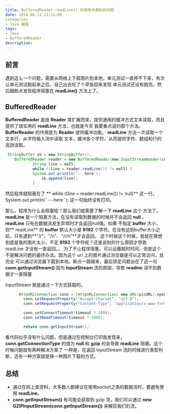 ```yaml
---
title: BufferedReader.readLine() 的使用中遇到的问题
date: 2016-06-13 22:11:00
categories
- Java 编程
tags: 
- Java
- BufferedReader
description: 
---
```


## 前言
遇到这么一个问题，需要从网络上下载图片到本地，单元测试一直停不下来，有次让单元测试跑起来之后，自己出去吃了个早饭回来发现
单元测试还没有跑完。然后跟断点发现程序阻塞在 **readLine()** 方法上了。

## BufferedReader
**BufferedReader** 是由 **Reader** 类扩展而来，提供通用的缓冲方式文本读取，而且提供了很实用的 **readLine** 方法，也就是今天
我要重点说的那个方法。**BufferReader** 的作用是为 **Reader** 提供缓冲功能。 **readLine** 方法一次读取一个文本行，从字符输入流中读取
文本，缓冲各个字符，从而提供字符、数组和行的高效读取。

```java
 StringBuffer sb = new StringBuffer();
    BufferedReader reader = new BufferedReader(new InputStreamReader(conn.getInputStream()));
            String line = null;
            while ((line = reader.readLine()) != null) {
            System.out.println(¨---here¨);
                sb.append(line);
            }
```
然后程序就阻塞在了 ** while ((line = reader.readLine()) != null)** 这一行。System.out.println(¨---here¨); 这一句始终没有打印。

那么，程序为什么会阻塞呢？那么我们就需要了解一下 **readLine** 这个
方法了。
**readLine** 是一个阻塞方法，在没有读取到数据的时候并不会返回 **null** 。**readLine** 只有在数据流发生异常时才会返回null值。如果
不指定 **buffer** 大小，则** readLine** 的 **buffer** 默认大小是 **8192** 个字符。在没有达到buffer大小之前，只有遇到**"/r"、"/n"、"/r/n"**才会返回。
这个时候这个时候，我就在猜想到底是我的图片太小，不足 **8192** 个字符呢？还是说别的什么原因才导致 readLine 才没有一直返回。。
为了不让程序阻塞，可以设置超时时间，但是这个不是解决问题的最终办法。因为这个 url 上的图片通过浏览器是可以正常访问，且完全
可以通过浏览器下载到本地。断点一路跟来，最后锁定问题出在了这一句 **conn.getInputStream()** 因为 **InputStream** 流的原因，导致 **readine** 读不到数据才一直阻塞

InputStream 我是通过一下方式获取的。
```java
      HttpURLConnection conn = (HttpURLConnection) new URL(picURL).openConnection();
        conn.setRequestProperty("Accept-Charset", "utf-8");
        conn.setRequestProperty("Content-Type", "application/x-www-form-urlencoded");

        conn.setConnectTimeout(timeout * 1000);
        conn.setReadTimeout(timeout * 1000);

        return conn.getInputStream();
```

看代码似乎没有什么问题，但是通过在控制台打印我发现来，**conn.getConnectionType** 的值为 **null** 和 **gzip** 的会导致 **readLine** 阻塞。这个时候问题就有两种解决方案了
一种是，在返回 InputStream 流的时候进行类型判断，还有一种方案就是换一种图片下载的方式。

## 总结
- 通过在网上查资料，大多数人都建议在使用socket之类的数据流时，要避免使用 **readLine**。
- **conn.getInputStream()** 有可能会获取到 gzip 流，我们可以通过 **new GZIPInputStream(conn.getInputStream())** 来解压我们的流。
